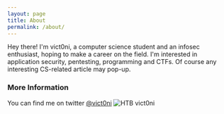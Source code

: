 ```yaml
---
layout: page
title: About
permalink: /about/
---
```


Hey there! I'm vict0ni, a computer science student and an infosec enthusiast, hoping to make a career on the field. I'm interested in application security, pentesting, programming and CTFs. Of course any interesting CS-related article may pop-up.

### More Information
You can find me on twitter [@vict0ni](https://twitter.com/vict0ni)
![HTB vict0ni](http://www.hackthebox.eu/badge/image/87180)